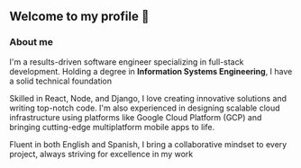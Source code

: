 ## Welcome to my profile 👋

### About me

I'm a results-driven software engineer specializing in full-stack development. Holding a degree in **Information Systems Engineering**, I have a solid technical foundation

Skilled in React, Node, and Django, I love creating innovative solutions and writing top-notch code. I'm also experienced in designing scalable cloud infrastructure using platforms like Google Cloud Platform (GCP) and bringing cutting-edge multiplatform mobile apps to life.

 Fluent in both English and Spanish, I bring a collaborative mindset to every project, always striving for excellence in my work
